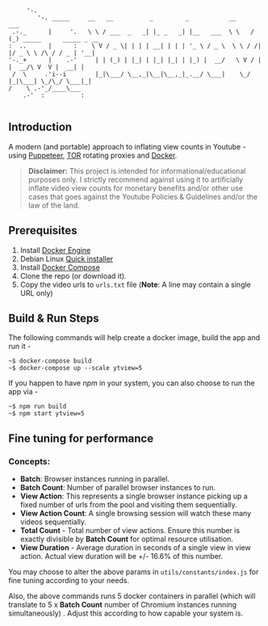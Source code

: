 ```

     '-.                 
        '-. _____     __   __          _         _           __     ___                         
 .-._      |     '.   \ \ / ___  _   _| |_ _   _| |__   ___  \ \   / (_) _____      _____ _ __  
:  ..      |      :    \ V / _ \| | | | __| | | | '_ \ / _ \  \ \ / /| |/ _ \ \ /\ / / _ | '__| 
'-._+      |    .-'     | | (_) | |_| | |_| |_| | |_) |  __/   \ V / | |  __/\ V  V |  __| |    
 /  \     .'i--i        |_|\___/ \__,_|\__|\__,_|_.__/ \___|    \_/  |_|\___| \_/\_/ \___|_|    
/    \ .-'_/____\___
    .-'  :          :
                        
```

## Introduction

A modern (and portable) approach to inflating view counts in Youtube - using [Puppeteer](https://pptr.dev/),  [TOR](https://www.torproject.org/) rotating proxies and [Docker](https://www.docker.com/).

> **Disclaimer:** This project is intended for informational/educational purposes only. I strictly recommend against using it to artificially inflate video view counts for monetary benefits and/or other use cases that goes against the Youtube Policies & Guidelines and/or the law of the land.

## Prerequisites

 1. Install [Docker Engine](https://docs.docker.com/engine/install/)
 2. Debian Linux [Quick installer](https://github.com/br-ut/dockerinstaller)
 3. Install [Docker Compose](https://docs.docker.com/compose/install/)
 4. Clone the repo (or download it).
 5. Copy the video urls to `urls.txt` file (**Note**: A line may contain a single URL only)

## Build & Run Steps

The following commands will help create a docker image, build the app and run it -

```console
~$ docker-compose build
~$ docker-compose up --scale ytview=5
```
    
  If you happen to have *npm* in your system, you can also choose to run the app via -

```console
~$ npm run build 
~$ npm start ytview=5
```

## Fine tuning for performance

### Concepts: 

 - **Batch**: Browser instances running in parallel.
 - **Batch Count**: Number of parallel browser instances to run.
 - **View Action**: This represents a single browser instance picking up a fixed number of urls from the pool and visiting them sequentially.
 - **View Action Count**: A single browsing session will watch these many videos sequentially.
 - **Total Count** - Total number of view actions. Ensure this number is exactly divisible by **Batch Count** for optimal resource utilisation.
 - **View Duration** - Average duration in seconds of a single view in view action. Actual view duration will be +/- 16.6% of this number.

You may choose to alter the above params in `utils/constants/index.js` for fine tuning according to your needs. 

Also, the above commands runs 5 docker containers in parallel (which will translate to 5 x **Batch Count** number of Chromium instances running simultaneously) . Adjust this according to how capable your system is.
